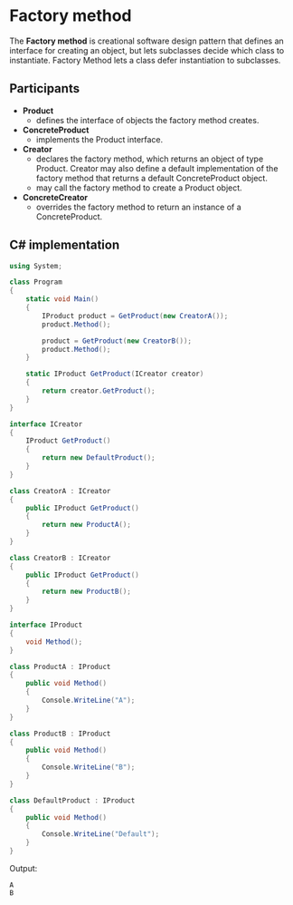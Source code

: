 # Factory method

The **Factory method** is creational software design pattern that defines an interface for creating an object, but lets subclasses decide which class to instantiate. Factory Method lets a class defer instantiation to subclasses.

## Participants

* **Product**
  * defines the interface of objects the factory method creates.
* **ConcreteProduct**
  * implements the Product interface.
* **Creator**
  * declares the factory method, which returns an object of type Product. Creator may also define a default implementation of the factory method that returns a default ConcreteProduct object.
  * may call the factory method to create a Product object.
* **ConcreteCreator**
  * overrides the factory method to return an instance of a
ConcreteProduct.

## C# implementation

```csharp
using System;

class Program
{
    static void Main()
    {
        IProduct product = GetProduct(new CreatorA());
        product.Method();

        product = GetProduct(new CreatorB());
        product.Method();
    }

    static IProduct GetProduct(ICreator creator)
    {
        return creator.GetProduct();
    }
}

interface ICreator
{
    IProduct GetProduct()
    {
        return new DefaultProduct();
    }
}

class CreatorA : ICreator
{
    public IProduct GetProduct()
    {
        return new ProductA();
    }
}

class CreatorB : ICreator
{
    public IProduct GetProduct()
    {
        return new ProductB();
    }
}

interface IProduct
{
    void Method();
}

class ProductA : IProduct
{
    public void Method()
    {
        Console.WriteLine("A");
    }
}

class ProductB : IProduct
{
    public void Method()
    {
        Console.WriteLine("B");
    }
}

class DefaultProduct : IProduct
{
    public void Method()
    {
        Console.WriteLine("Default");
    }
}
```

Output:

```output
A
B
```

